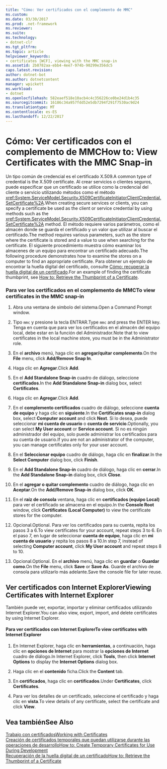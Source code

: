 ```yaml
---
title: "Cómo: Ver certificados con el complemento de MMC"
ms.custom: 
ms.date: 03/30/2017
ms.prod: .net-framework
ms.reviewer: 
ms.suite: 
ms.technology:
- dotnet-clr
ms.tgt_pltfrm: 
ms.topic: article
helpviewer_keywords:
- certificates [WCF], viewing with the MMC snap-in
ms.assetid: 2b8782aa-ebb4-4ee7-974b-90299e356dc5
caps.latest.revision: 
author: dotnet-bot
ms.author: dotnetcontent
manager: wpickett
ms.workload:
- dotnet
ms.openlocfilehash: 582eaef518e10acb4c4c356226ce0be24d1b4c35
ms.sourcegitcommit: 16186c34a957fdd52e5db7294f291f7530ac9d24
ms.translationtype: MT
ms.contentlocale: es-ES
ms.lasthandoff: 12/22/2017
---
```

# <a name="how-to-view-certificates-with-the-mmc-snap-in"></a><span data-ttu-id="a9501-102">Cómo: Ver certificados con el complemento de MMC</span><span class="sxs-lookup"><span data-stu-id="a9501-102">How to: View Certificates with the MMC Snap-in</span></span>
<span data-ttu-id="a9501-103">Un tipo común de credencial es el certificado X.509.</span><span class="sxs-lookup"><span data-stu-id="a9501-103">A common type of credential is the X.509 certificate.</span></span> <span data-ttu-id="a9501-104">Al crear servicios o clientes seguros, puede especificar que un certificado se utilice como la credencial del cliente o servicio utilizando métodos como el método <xref:System.ServiceModel.Security.X509CertificateInitiatorClientCredential.SetCertificate%2A>.</span><span class="sxs-lookup"><span data-stu-id="a9501-104">When creating secure services or clients, you can specify a certificate be used as the client or service credential by using methods such as the <xref:System.ServiceModel.Security.X509CertificateInitiatorClientCredential.SetCertificate%2A> method.</span></span> <span data-ttu-id="a9501-105">El método requiere varios parámetros, como el almacén donde se guarda el certificado y un valor que utilizar al buscar el certificado.</span><span class="sxs-lookup"><span data-stu-id="a9501-105">The method requires various parameters, such as the store where the certificate is stored and a value to use when searching for the certificate.</span></span> <span data-ttu-id="a9501-106">El siguiente procedimiento muestra cómo examinar los almacenes de un equipo para encontrar un certificado adecuado.</span><span class="sxs-lookup"><span data-stu-id="a9501-106">The following procedure demonstrates how to examine the stores on a computer to find an appropriate certificate.</span></span> <span data-ttu-id="a9501-107">Para obtener un ejemplo de encontrar la huella digital del certificado, consulte [Cómo: recuperar la huella digital de un certificado](../../../../docs/framework/wcf/feature-details/how-to-retrieve-the-thumbprint-of-a-certificate.md).</span><span class="sxs-lookup"><span data-stu-id="a9501-107">For an example of finding the certificate thumbprint, see [How to: Retrieve the Thumbprint of a Certificate](../../../../docs/framework/wcf/feature-details/how-to-retrieve-the-thumbprint-of-a-certificate.md).</span></span>  
  
### <a name="to-view-certificates-in-the-mmc-snap-in"></a><span data-ttu-id="a9501-108">Para ver los certificados en el complemento de MMC</span><span class="sxs-lookup"><span data-stu-id="a9501-108">To view certificates in the MMC snap-in</span></span>  
  
1.  <span data-ttu-id="a9501-109">Abra una ventana de símbolo del sistema.</span><span class="sxs-lookup"><span data-stu-id="a9501-109">Open a Command Prompt window.</span></span>  
  
2.  <span data-ttu-id="a9501-110">Tipo `mmc` y presione la tecla ENTRAR.</span><span class="sxs-lookup"><span data-stu-id="a9501-110">Type `mmc` and press the ENTER key.</span></span> <span data-ttu-id="a9501-111">Tenga en cuenta que para ver los certificados en el almacén del equipo local, debe estar en la función del Administrador.</span><span class="sxs-lookup"><span data-stu-id="a9501-111">Note that to view certificates in the local machine store, you must be in the Administrator role.</span></span>  
  
3.  <span data-ttu-id="a9501-112">En el **archivo** menú, haga clic en **agregar/quitar complemento**.</span><span class="sxs-lookup"><span data-stu-id="a9501-112">On the **File** menu, click **Add/Remove Snap In**.</span></span>  
  
4.  <span data-ttu-id="a9501-113">Haga clic en **Agregar**.</span><span class="sxs-lookup"><span data-stu-id="a9501-113">Click **Add**.</span></span>  
  
5.  <span data-ttu-id="a9501-114">En el **Add Standalone Snap-in** cuadro de diálogo, seleccione **certificados**.</span><span class="sxs-lookup"><span data-stu-id="a9501-114">In the **Add Standalone Snap-in** dialog box, select **Certificates**.</span></span>  
  
6.  <span data-ttu-id="a9501-115">Haga clic en **Agregar**.</span><span class="sxs-lookup"><span data-stu-id="a9501-115">Click **Add**.</span></span>  
  
7.  <span data-ttu-id="a9501-116">En el **complemento certificados** cuadro de diálogo, seleccione **cuenta de equipo** y haga clic en **siguiente**.</span><span class="sxs-lookup"><span data-stu-id="a9501-116">In the **Certificates snap-in** dialog box, select **Computer account** and click **Next**.</span></span> <span data-ttu-id="a9501-117">Si lo desea, puede seleccionar **mi cuenta de usuario** o **cuenta de servicio**.</span><span class="sxs-lookup"><span data-stu-id="a9501-117">Optionally, you can select **My User account** or **Service account**.</span></span> <span data-ttu-id="a9501-118">Si no es ningún administrador del equipo, solo puede administrar los certificados para su cuenta de usuario.</span><span class="sxs-lookup"><span data-stu-id="a9501-118">If you are not an administrator of the computer, you can manage certificates only for your user account.</span></span>  
  
8.  <span data-ttu-id="a9501-119">En el **Seleccionar equipo** cuadro de diálogo, haga clic en **finalizar**.</span><span class="sxs-lookup"><span data-stu-id="a9501-119">In the **Select Computer** dialog box, click **Finish**.</span></span>  
  
9. <span data-ttu-id="a9501-120">En el **Add Standalone Snap-in** cuadro de diálogo, haga clic en **cerrar**.</span><span class="sxs-lookup"><span data-stu-id="a9501-120">In the **Add Standalone Snap-in** dialog box, click **Close**.</span></span>  
  
10. <span data-ttu-id="a9501-121">En el **agregar o quitar complemento** cuadro de diálogo, haga clic en **Aceptar**.</span><span class="sxs-lookup"><span data-stu-id="a9501-121">On the **Add/Remove Snap-in** dialog box, click **OK**.</span></span>  
  
11. <span data-ttu-id="a9501-122">En el **raíz de consola** ventana, haga clic en **certificados (equipo Local)** para ver el certificado se almacena en el equipo.</span><span class="sxs-lookup"><span data-stu-id="a9501-122">In the **Console Root** window, click **Certificates (Local Computer)** to view the certificate stores for the computer.</span></span>  
  
12. <span data-ttu-id="a9501-123">Opcional.</span><span class="sxs-lookup"><span data-stu-id="a9501-123">Optional.</span></span> <span data-ttu-id="a9501-124">Para ver los certificados para su cuenta, repita los pasos 3 a 6.</span><span class="sxs-lookup"><span data-stu-id="a9501-124">To view certificates for your account, repeat steps 3 to 6.</span></span> <span data-ttu-id="a9501-125">En el paso 7, en lugar de seleccionar **cuenta de equipo**, haga clic en **mi cuenta de usuario** y repita los pasos 8 a 10.</span><span class="sxs-lookup"><span data-stu-id="a9501-125">In step 7, instead of selecting **Computer account**, click **My User account** and repeat steps 8 to 10.</span></span>  
  
13. <span data-ttu-id="a9501-126">Opcional.</span><span class="sxs-lookup"><span data-stu-id="a9501-126">Optional.</span></span> <span data-ttu-id="a9501-127">En el **archivo** menú, haga clic en **guardar** o **Guardar como**.</span><span class="sxs-lookup"><span data-stu-id="a9501-127">On the **File** menu, click **Save** or **Save As**.</span></span> <span data-ttu-id="a9501-128">Guarde el archivo de consola para utilizarlo más adelante.</span><span class="sxs-lookup"><span data-stu-id="a9501-128">Save the console file for later reuse.</span></span>  
  
## <a name="viewing-certificates-with-internet-explorer"></a><span data-ttu-id="a9501-129">Ver certificados con Internet Explorer</span><span class="sxs-lookup"><span data-stu-id="a9501-129">Viewing Certificates with Internet Explorer</span></span>  
 <span data-ttu-id="a9501-130">También puede ver, exportar, importar y eliminar certificados utilizando Internet Explorer.</span><span class="sxs-lookup"><span data-stu-id="a9501-130">You can also view, export, import, and delete certificates by using Internet Explorer.</span></span>  
  
#### <a name="to-view-certificates-with-internet-explorer"></a><span data-ttu-id="a9501-131">Para ver certificados con Internet Explorer</span><span class="sxs-lookup"><span data-stu-id="a9501-131">To view certificates with Internet Explorer</span></span>  
  
1.  <span data-ttu-id="a9501-132">En Internet Explorer, haga clic en **herramientas**, a continuación, haga clic en **opciones de Internet** para mostrar la **opciones de Internet** cuadro de diálogo.</span><span class="sxs-lookup"><span data-stu-id="a9501-132">In Internet Explorer, click **Tools**, then click **Internet Options** to display the **Internet Options** dialog box.</span></span>  
  
2.  <span data-ttu-id="a9501-133">Haga clic en el **contenido** ficha.</span><span class="sxs-lookup"><span data-stu-id="a9501-133">Click the **Content** tab.</span></span>  
  
3.  <span data-ttu-id="a9501-134">En **certificados**, haga clic en **certificados**.</span><span class="sxs-lookup"><span data-stu-id="a9501-134">Under **Certificates**, click **Certificates**.</span></span>  
  
4.  <span data-ttu-id="a9501-135">Para ver los detalles de un certificado, seleccione el certificado y haga clic en **vista**.</span><span class="sxs-lookup"><span data-stu-id="a9501-135">To view details of any certificate, select the certificate and click **View**.</span></span>  
  
## <a name="see-also"></a><span data-ttu-id="a9501-136">Vea también</span><span class="sxs-lookup"><span data-stu-id="a9501-136">See Also</span></span>  
 [<span data-ttu-id="a9501-137">Trabajo con certificados</span><span class="sxs-lookup"><span data-stu-id="a9501-137">Working with Certificates</span></span>](../../../../docs/framework/wcf/feature-details/working-with-certificates.md)  
 [<span data-ttu-id="a9501-138">Creación de certificados temporales que puedan utilizarse durante las operaciones de desarrollo</span><span class="sxs-lookup"><span data-stu-id="a9501-138">How to: Create Temporary Certificates for Use During Development</span></span>](../../../../docs/framework/wcf/feature-details/how-to-create-temporary-certificates-for-use-during-development.md)  
 [<span data-ttu-id="a9501-139">Recuperación de la huella digital de un certificado</span><span class="sxs-lookup"><span data-stu-id="a9501-139">How to: Retrieve the Thumbprint of a Certificate</span></span>](../../../../docs/framework/wcf/feature-details/how-to-retrieve-the-thumbprint-of-a-certificate.md)
